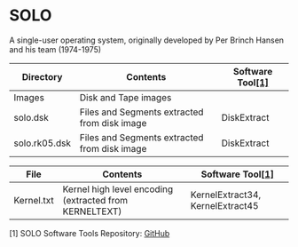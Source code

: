 # SOLO
A single-user operating system, originally developed by Per Brinch Hansen and his team (1974-1975)

|Directory     |Contents                                    |Software Tool[[1]](#1)|       
|--------------|--------------------------------------------|-------------|
|Images        |Disk and Tape images                        |             |
|solo.dsk      |Files and Segments extracted from disk image|DiskExtract  |
|solo.rk05.dsk |Files and Segments extracted from disk image|DiskExtract  |

|File           |Contents                                              |Software Tool[[1]](#1)                   |       
|---------------|------------------------------------------------------|--------------------------------|
|Kernel.txt     |Kernel high level encoding (extracted from KERNELTEXT)|KernelExtract34, KernelExtract45|

<a id="1">[1]</a>
SOLO Software Tools Repository: [GitHub](https://github.com/ngospina/SOLO-Tools)

